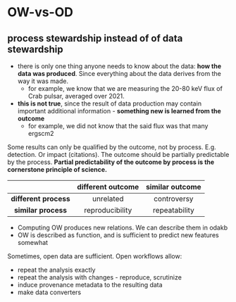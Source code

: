 # OW-vs-OD
## process stewardship instead of of data stewardship

* there is only one thing anyone needs to know about the data: **how the data was produced**. Since everything about the data derives from the way it was made.
  * for example, we know that we are measuring the 20-80 keV flux of Crab pulsar, averaged over 2021.
* **this is not true**, since the result of data production may contain important additional information - **something new is learned from the outcome**
  * for example, we did not know that the said flux was that many ergscm2 

Some results can only be qualified by the outcome, not by process.
E.g. detection. Or impact (citations).
The outcome should be partially predictable by the process. 
**Partial predictability of the outcome by process is the cornerstone principle of science.**


||different outcome|similar outcome|
|:--:|:--:|:--:|
|**different process**|unrelated|controversy|
|**similar process**|reproducibility|repeatability|


* Computing OW produces new relations. We can describe them in odakb
* OW is described as function, and is sufficient to predict new features somewhat

Sometimes, open data are sufficient.
Open workflows allow:
* repeat the analysis exactly
* repeat the analysis with changes - reproduce, scrutinize
* induce provenance metadata to the resulting data
* make data converters

